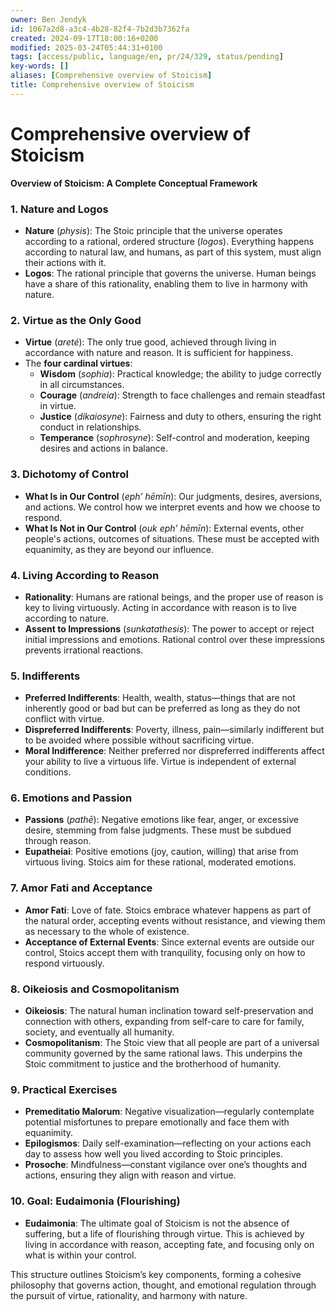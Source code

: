 ```yaml
---
owner: Ben Jendyk
id: 1067a2d8-a3c4-4b28-82f4-7b2d3b7362fa
created: 2024-09-17T18:00:16+0200
modified: 2025-03-24T05:44:31+0100
tags: [access/public, language/en, pr/24/329, status/pending]
key-words: []
aliases: [Comprehensive overview of Stoicism]
title: Comprehensive overview of Stoicism
---
```


# Comprehensive overview of Stoicism

**Overview of Stoicism: A Complete Conceptual Framework**

### 1. **Nature and Logos**
- **Nature** (*physis*): The Stoic principle that the universe operates according to a rational, ordered structure (*logos*). Everything happens according to natural law, and humans, as part of this system, must align their actions with it.
- **Logos**: The rational principle that governs the universe. Human beings have a share of this rationality, enabling them to live in harmony with nature.

### 2. **Virtue as the Only Good**
- **Virtue** (*areté*): The only true good, achieved through living in accordance with nature and reason. It is sufficient for happiness.
- The **four cardinal virtues**:
  - **Wisdom** (*sophia*): Practical knowledge; the ability to judge correctly in all circumstances.
  - **Courage** (*andreia*): Strength to face challenges and remain steadfast in virtue.
  - **Justice** (*dikaiosyne*): Fairness and duty to others, ensuring the right conduct in relationships.
  - **Temperance** (*sophrosyne*): Self-control and moderation, keeping desires and actions in balance.

### 3. **Dichotomy of Control**
- **What Is in Our Control** (*eph’ hēmīn*): Our judgments, desires, aversions, and actions. We control how we interpret events and how we choose to respond.
- **What Is Not in Our Control** (*ouk eph’ hēmīn*): External events, other people's actions, outcomes of situations. These must be accepted with equanimity, as they are beyond our influence.

### 4. **Living According to Reason**
- **Rationality**: Humans are rational beings, and the proper use of reason is key to living virtuously. Acting in accordance with reason is to live according to nature.
- **Assent to Impressions** (*sunkatathesis*): The power to accept or reject initial impressions and emotions. Rational control over these impressions prevents irrational reactions.

### 5. **Indifferents**
- **Preferred Indifferents**: Health, wealth, status—things that are not inherently good or bad but can be preferred as long as they do not conflict with virtue.
- **Dispreferred Indifferents**: Poverty, illness, pain—similarly indifferent but to be avoided where possible without sacrificing virtue.
- **Moral Indifference**: Neither preferred nor dispreferred indifferents affect your ability to live a virtuous life. Virtue is independent of external conditions.

### 6. **Emotions and Passion**
- **Passions** (*pathē*): Negative emotions like fear, anger, or excessive desire, stemming from false judgments. These must be subdued through reason.
- **Eupatheiai**: Positive emotions (joy, caution, willing) that arise from virtuous living. Stoics aim for these rational, moderated emotions.

### 7. **Amor Fati and Acceptance**
- **Amor Fati**: Love of fate. Stoics embrace whatever happens as part of the natural order, accepting events without resistance, and viewing them as necessary to the whole of existence.
- **Acceptance of External Events**: Since external events are outside our control, Stoics accept them with tranquility, focusing only on how to respond virtuously.

### 8. **Oikeiosis and Cosmopolitanism**
- **Oikeiosis**: The natural human inclination toward self-preservation and connection with others, expanding from self-care to care for family, society, and eventually all humanity.
- **Cosmopolitanism**: The Stoic view that all people are part of a universal community governed by the same rational laws. This underpins the Stoic commitment to justice and the brotherhood of humanity.

### 9. **Practical Exercises**
- **Premeditatio Malorum**: Negative visualization—regularly contemplate potential misfortunes to prepare emotionally and face them with equanimity.
- **Epilogismos**: Daily self-examination—reflecting on your actions each day to assess how well you lived according to Stoic principles.
- **Prosoche**: Mindfulness—constant vigilance over one’s thoughts and actions, ensuring they align with reason and virtue.
  
### 10. **Goal: Eudaimonia (Flourishing)**
- **Eudaimonia**: The ultimate goal of Stoicism is not the absence of suffering, but a life of flourishing through virtue. This is achieved by living in accordance with reason, accepting fate, and focusing only on what is within your control.

This structure outlines Stoicism’s key components, forming a cohesive philosophy that governs action, thought, and emotional regulation through the pursuit of virtue, rationality, and harmony with nature.